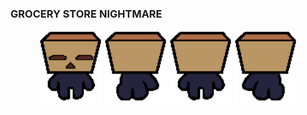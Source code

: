 ### GROCERY STORE NIGHTMARE 
<p align="center">
  <img src="playerImgs/playerMilk1.png" width="100">
  <img src="playerImgs/playerMilk2.png" width="100">
  <img src="playerImgs/playerMilk3.png" width="100">
  <img src="playerImgs/playerMilk4.png" width="100">
</p>
